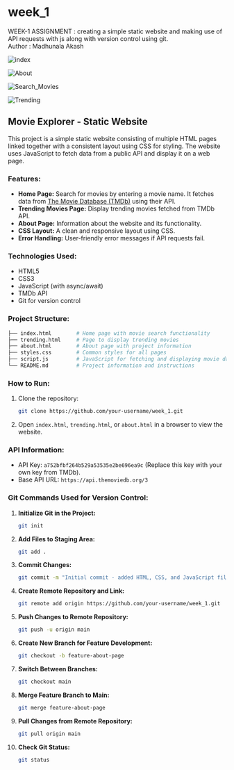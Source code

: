 # week_1
WEEK-1 ASSIGNMENT : creating a simple static website and making use of API requests with js along with version control using git.<br>
Author : Madhunala Akash

![index](https://github.com/user-attachments/assets/557bf35d-a785-463b-a3f3-52c784976a4c)

![About](https://github.com/user-attachments/assets/6309a66d-cc35-4d32-8b43-be921f1753c1)

![Search_Movies](https://github.com/user-attachments/assets/f1347084-2dc9-4ed2-8c22-3e4221d5bf04)

![Trending](https://github.com/user-attachments/assets/c29f03cc-8080-43ba-baca-a7c613ff7c99)


## **Movie Explorer - Static Website**

This project is a simple static website consisting of multiple HTML pages linked together with a consistent layout using CSS for styling. The website uses JavaScript to fetch data from a public API and display it on a web page.

### **Features:**
- **Home Page:** Search for movies by entering a movie name. It fetches data from [The Movie Database (TMDb)](https://www.themoviedb.org/documentation/api) using their API.
- **Trending Movies Page:** Display trending movies fetched from TMDb API.
- **About Page:** Information about the website and its functionality.
- **CSS Layout:** A clean and responsive layout using CSS.
- **Error Handling:** User-friendly error messages if API requests fail.
  
### **Technologies Used:**
- HTML5
- CSS3
- JavaScript (with async/await)
- TMDb API
- Git for version control

### **Project Structure:**
```bash
├── index.html        # Home page with movie search functionality
├── trending.html     # Page to display trending movies
├── about.html        # About page with project information
├── styles.css        # Common styles for all pages
├── script.js         # JavaScript for fetching and displaying movie data
└── README.md         # Project information and instructions
```

### **How to Run:**
1. Clone the repository:
    ```bash
    git clone https://github.com/your-username/week_1.git
    ```
2. Open `index.html`, `trending.html`, or `about.html` in a browser to view the website.

### **API Information:**
- API Key: `a752bfbf264b529a53535e2be696ea9c` (Replace this key with your own key from TMDb).
- Base API URL: `https://api.themoviedb.org/3`

### **Git Commands Used for Version Control:**

1. **Initialize Git in the Project:**
    ```bash
    git init
    ```

2. **Add Files to Staging Area:**
    ```bash
    git add .
    ```

3. **Commit Changes:**
    ```bash
    git commit -m "Initial commit - added HTML, CSS, and JavaScript files"
    ```

4. **Create Remote Repository and Link:**
    ```bash
    git remote add origin https://github.com/your-username/week_1.git
    ```

5. **Push Changes to Remote Repository:**
    ```bash
    git push -u origin main
    ```

6. **Create New Branch for Feature Development:**
    ```bash
    git checkout -b feature-about-page
    ```

7. **Switch Between Branches:**
    ```bash
    git checkout main
    ```

8. **Merge Feature Branch to Main:**
    ```bash
    git merge feature-about-page
    ```

9. **Pull Changes from Remote Repository:**
    ```bash
    git pull origin main
    ```

10. **Check Git Status:**
    ```bash
    git status
    ```
